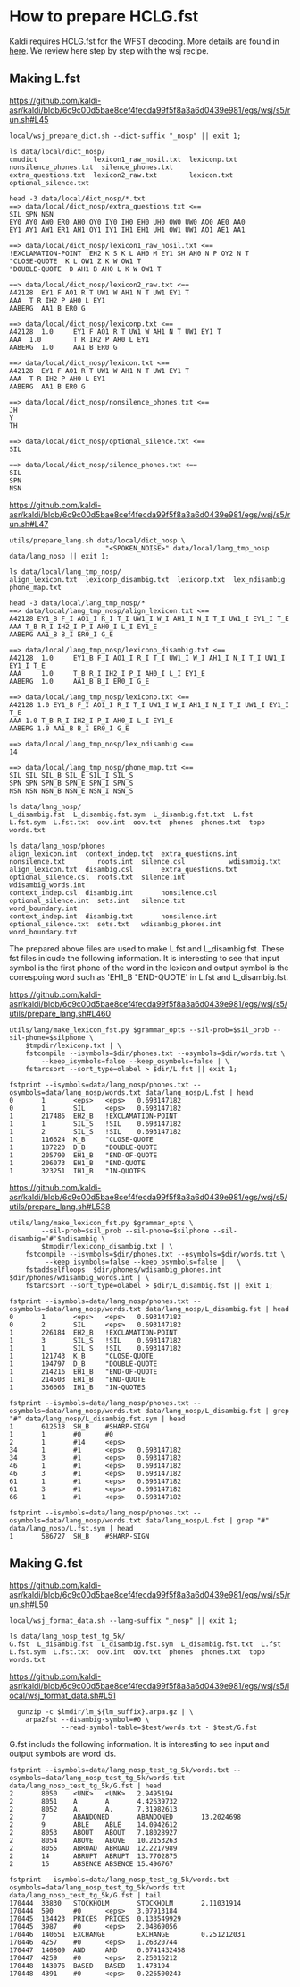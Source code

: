 # How to prepare HCLG.fst

Kaldi requires HCLG.fst for the WFST decoding. More details are found in [here](http://kaldi-asr.org/doc/graph.html). We review here step by step with the wsj recipe.

## Making L.fst

https://github.com/kaldi-asr/kaldi/blob/6c9c00d5bae8cef4fecda99f5f8a3a6d0439e981/egs/wsj/s5/run.sh#L45
```
local/wsj_prepare_dict.sh --dict-suffix "_nosp" || exit 1;

ls data/local/dict_nosp/
cmudict              lexicon1_raw_nosil.txt  lexiconp.txt  nonsilence_phones.txt  silence_phones.txt
extra_questions.txt  lexicon2_raw.txt        lexicon.txt   optional_silence.txt

head -3 data/local/dict_nosp/*.txt
==> data/local/dict_nosp/extra_questions.txt <==
SIL SPN NSN 
EY0 AY0 AW0 ER0 AH0 OY0 IY0 IH0 EH0 UH0 OW0 UW0 AO0 AE0 AA0 
EY1 AY1 AW1 ER1 AH1 OY1 IY1 IH1 EH1 UH1 OW1 UW1 AO1 AE1 AA1 

==> data/local/dict_nosp/lexicon1_raw_nosil.txt <==
!EXCLAMATION-POINT  EH2 K S K L AH0 M EY1 SH AH0 N P OY2 N T
"CLOSE-QUOTE  K L OW1 Z K W OW1 T
"DOUBLE-QUOTE  D AH1 B AH0 L K W OW1 T

==> data/local/dict_nosp/lexicon2_raw.txt <==
A42128  EY1 F AO1 R T UW1 W AH1 N T UW1 EY1 T
AAA  T R IH2 P AH0 L EY1
AABERG  AA1 B ER0 G

==> data/local/dict_nosp/lexiconp.txt <==
A42128  1.0     EY1 F AO1 R T UW1 W AH1 N T UW1 EY1 T
AAA  1.0        T R IH2 P AH0 L EY1
AABERG  1.0     AA1 B ER0 G

==> data/local/dict_nosp/lexicon.txt <==
A42128  EY1 F AO1 R T UW1 W AH1 N T UW1 EY1 T
AAA  T R IH2 P AH0 L EY1
AABERG  AA1 B ER0 G

==> data/local/dict_nosp/nonsilence_phones.txt <==
JH 
Y 
TH 

==> data/local/dict_nosp/optional_silence.txt <==
SIL

==> data/local/dict_nosp/silence_phones.txt <==
SIL
SPN
NSN
```

https://github.com/kaldi-asr/kaldi/blob/6c9c00d5bae8cef4fecda99f5f8a3a6d0439e981/egs/wsj/s5/run.sh#L47
```
utils/prepare_lang.sh data/local/dict_nosp \
                        "<SPOKEN_NOISE>" data/local/lang_tmp_nosp data/lang_nosp || exit 1;
                        
ls data/local/lang_tmp_nosp/
align_lexicon.txt  lexiconp_disambig.txt  lexiconp.txt  lex_ndisambig  phone_map.txt

head -3 data/local/lang_tmp_nosp/*
==> data/local/lang_tmp_nosp/align_lexicon.txt <==
A42128 EY1_B F_I AO1_I R_I T_I UW1_I W_I AH1_I N_I T_I UW1_I EY1_I T_E
AAA T_B R_I IH2_I P_I AH0_I L_I EY1_E
AABERG AA1_B B_I ER0_I G_E

==> data/local/lang_tmp_nosp/lexiconp_disambig.txt <==
A42128  1.0     EY1_B F_I AO1_I R_I T_I UW1_I W_I AH1_I N_I T_I UW1_I EY1_I T_E
AAA     1.0     T_B R_I IH2_I P_I AH0_I L_I EY1_E
AABERG  1.0     AA1_B B_I ER0_I G_E

==> data/local/lang_tmp_nosp/lexiconp.txt <==
A42128 1.0 EY1_B F_I AO1_I R_I T_I UW1_I W_I AH1_I N_I T_I UW1_I EY1_I T_E
AAA 1.0 T_B R_I IH2_I P_I AH0_I L_I EY1_E
AABERG 1.0 AA1_B B_I ER0_I G_E

==> data/local/lang_tmp_nosp/lex_ndisambig <==
14

==> data/local/lang_tmp_nosp/phone_map.txt <==
SIL SIL SIL_B SIL_E SIL_I SIL_S 
SPN SPN SPN_B SPN_E SPN_I SPN_S 
NSN NSN NSN_B NSN_E NSN_I NSN_S 

ls data/lang_nosp/
L_disambig.fst  L_disambig.fst.sym  L_disambig.fst.txt  L.fst  L.fst.sym  L.fst.txt  oov.int  oov.txt  phones  phones.txt  topo  words.txt

ls data/lang_nosp/phones
align_lexicon.int  context_indep.txt  extra_questions.int  nonsilence.txt        roots.int  silence.csl           wdisambig.txt
align_lexicon.txt  disambig.csl       extra_questions.txt  optional_silence.csl  roots.txt  silence.int           wdisambig_words.int
context_indep.csl  disambig.int       nonsilence.csl       optional_silence.int  sets.int   silence.txt           word_boundary.int
context_indep.int  disambig.txt       nonsilence.int       optional_silence.txt  sets.txt   wdisambig_phones.int  word_boundary.txt
```

The prepared above files are used to make L.fst and L_disambig.fst. These fst files inlcude the following information. It is interesting to see that input symbol is the first phone of the word in the lexicon and output symbol is the correspoing word such as 'EH1_B   "END-QUOTE' in L.fst and L_disambig.fst.

https://github.com/kaldi-asr/kaldi/blob/6c9c00d5bae8cef4fecda99f5f8a3a6d0439e981/egs/wsj/s5/utils/prepare_lang.sh#L460
```
utils/lang/make_lexicon_fst.py $grammar_opts --sil-prob=$sil_prob --sil-phone=$silphone \
    $tmpdir/lexiconp.txt | \
    fstcompile --isymbols=$dir/phones.txt --osymbols=$dir/words.txt \
        --keep_isymbols=false --keep_osymbols=false | \
    fstarcsort --sort_type=olabel > $dir/L.fst || exit 1;

fstprint --isymbols=data/lang_nosp/phones.txt --osymbols=data/lang_nosp/words.txt data/lang_nosp/L.fst | head
0       1       <eps>   <eps>   0.693147182
0       1       SIL     <eps>   0.693147182
1       217485  EH2_B   !EXCLAMATION-POINT
1       1       SIL_S   !SIL    0.693147182
1       2       SIL_S   !SIL    0.693147182
1       116624  K_B     "CLOSE-QUOTE
1       187220  D_B     "DOUBLE-QUOTE
1       205790  EH1_B   "END-OF-QUOTE
1       206073  EH1_B   "END-QUOTE
1       323251  IH1_B   "IN-QUOTES
```
https://github.com/kaldi-asr/kaldi/blob/6c9c00d5bae8cef4fecda99f5f8a3a6d0439e981/egs/wsj/s5/utils/prepare_lang.sh#L538
```
utils/lang/make_lexicon_fst.py $grammar_opts \
        --sil-prob=$sil_prob --sil-phone=$silphone --sil-disambig='#'$ndisambig \
        $tmpdir/lexiconp_disambig.txt | \
    fstcompile --isymbols=$dir/phones.txt --osymbols=$dir/words.txt \
         --keep_isymbols=false --keep_osymbols=false |   \
    fstaddselfloops  $dir/phones/wdisambig_phones.int $dir/phones/wdisambig_words.int | \
    fstarcsort --sort_type=olabel > $dir/L_disambig.fst || exit 1;

fstprint --isymbols=data/lang_nosp/phones.txt --osymbols=data/lang_nosp/words.txt data/lang_nosp/L_disambig.fst | head
0       1       <eps>   <eps>   0.693147182
0       2       SIL     <eps>   0.693147182
1       226184  EH2_B   !EXCLAMATION-POINT
1       3       SIL_S   !SIL    0.693147182
1       1       SIL_S   !SIL    0.693147182
1       121743  K_B     "CLOSE-QUOTE
1       194797  D_B     "DOUBLE-QUOTE
1       214216  EH1_B   "END-OF-QUOTE
1       214503  EH1_B   "END-QUOTE
1       336665  IH1_B   "IN-QUOTES

fstprint --isymbols=data/lang_nosp/phones.txt --osymbols=data/lang_nosp/words.txt data/lang_nosp/L_disambig.fst | grep "#" data/lang_nosp/L_disambig.fst.sym | head
1       612518  SH_B    #SHARP-SIGN
1       1       #0      #0
2       1       #14     <eps>
34      1       #1      <eps>   0.693147182
34      3       #1      <eps>   0.693147182
46      1       #1      <eps>   0.693147182
46      3       #1      <eps>   0.693147182
61      1       #1      <eps>   0.693147182
61      3       #1      <eps>   0.693147182
66      1       #1      <eps>   0.693147182

fstprint --isymbols=data/lang_nosp/phones.txt --osymbols=data/lang_nosp/words.txt data/lang_nosp/L.fst | grep "#" data/lang_nosp/L.fst.sym | head
1       586727  SH_B    #SHARP-SIGN
```

## Making G.fst

https://github.com/kaldi-asr/kaldi/blob/6c9c00d5bae8cef4fecda99f5f8a3a6d0439e981/egs/wsj/s5/run.sh#L50
```
local/wsj_format_data.sh --lang-suffix "_nosp" || exit 1;

ls data/lang_nosp_test_tg_5k/
G.fst  L_disambig.fst  L_disambig.fst.sym  L_disambig.fst.txt  L.fst  L.fst.sym  L.fst.txt  oov.int  oov.txt  phones  phones.txt  topo  words.txt
```

https://github.com/kaldi-asr/kaldi/blob/6c9c00d5bae8cef4fecda99f5f8a3a6d0439e981/egs/wsj/s5/local/wsj_format_data.sh#L51
```
  gunzip -c $lmdir/lm_${lm_suffix}.arpa.gz | \
    arpa2fst --disambig-symbol=#0 \
             --read-symbol-table=$test/words.txt - $test/G.fst
```

G.fst includs the following information. It is interesting to see input and output symbols are word ids.

```
fstprint --isymbols=data/lang_nosp_test_tg_5k/words.txt --osymbols=data/lang_nosp_test_tg_5k/words.txt data/lang_nosp_test_tg_5k/G.fst | head
2       8050    <UNK>   <UNK>   2.9495194
2       8051    A       A       4.42639732
2       8052    A.      A.      7.31982613
2       7       ABANDONED       ABANDONED       13.2024698
2       9       ABLE    ABLE    14.0942612
2       8053    ABOUT   ABOUT   7.18028927
2       8054    ABOVE   ABOVE   10.2153263
2       8055    ABROAD  ABROAD  12.2217989
2       14      ABRUPT  ABRUPT  13.7702875
2       15      ABSENCE ABSENCE 15.496767

fstprint --isymbols=data/lang_nosp_test_tg_5k/words.txt --osymbols=data/lang_nosp_test_tg_5k/words.txt data/lang_nosp_test_tg_5k/G.fst | tail
170444  33830   STOCKHOLM       STOCKHOLM       2.11031914
170444  590     #0      <eps>   3.07913184
170445  134423  PRICES  PRICES  0.133549929
170445  3987    #0      <eps>   2.04869056
170446  140651  EXCHANGE        EXCHANGE        0.251212031
170446  4257    #0      <eps>   1.26320744
170447  140809  AND     AND     0.0741432458
170447  4259    #0      <eps>   2.25016212
170448  143076  BASED   BASED   1.473194
170448  4391    #0      <eps>   0.226500243
```
